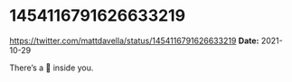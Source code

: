 # 1454116791626633219
https://twitter.com/mattdavella/status/1454116791626633219
**Date:** 2021-10-29

There’s a 🐐 inside you.
